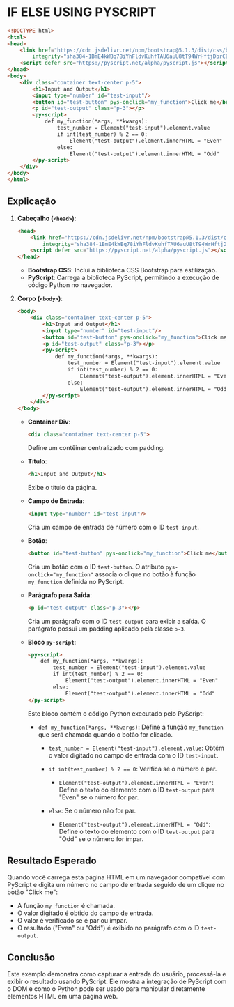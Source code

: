 # IF ELSE USING PYSCRIPT
```html
<!DOCTYPE html>
<html>
<head>
    <link href="https://cdn.jsdelivr.net/npm/bootstrap@5.1.3/dist/css/bootstrap.min.css" rel="stylesheet"
        integrity="sha384-1BmE4kWBq78iYhFldvKuhfTAU6auU8tT94WrHftjDbrCEXSU1oBoqyl2QvZ6jIW3" crossorigin="anonymous">
    <script defer src="https://pyscript.net/alpha/pyscript.js"></script>
</head>
<body>
    <div class="container text-center p-5">
        <h1>Input and Output</h1>
        <input type="number" id="test-input"/> 
        <button id="test-button" pys-onclick="my_function">Click me</button>
        <p id="test-output" class="p-3"></p>
        <py-script>
            def my_function(*args, **kwargs):
                test_number = Element("test-input").element.value
                if int(test_number) % 2 == 0:
                    Element("test-output").element.innerHTML = "Even"
                else:
                    Element("test-output").element.innerHTML = "Odd"
        </py-script>
    </div>
</body>
</html>
```

## Explicação
1. **Cabeçalho (`<head>`)**:
    ```html
    <head>
        <link href="https://cdn.jsdelivr.net/npm/bootstrap@5.1.3/dist/css/bootstrap.min.css" rel="stylesheet"
            integrity="sha384-1BmE4kWBq78iYhFldvKuhfTAU6auU8tT94WrHftjDbrCEXSU1oBoqyl2QvZ6jIW3" crossorigin="anonymous">
        <script defer src="https://pyscript.net/alpha/pyscript.js"></script>
    </head>
    ```
    - **Bootstrap CSS**: Inclui a biblioteca CSS Bootstrap para estilização.
    - **PyScript**: Carrega a biblioteca PyScript, permitindo a execução de código Python no navegador.

2. **Corpo (`<body>`)**:
    ```html
    <body>
        <div class="container text-center p-5">
            <h1>Input and Output</h1>
            <input type="number" id="test-input"/> 
            <button id="test-button" pys-onclick="my_function">Click me</button>
            <p id="test-output" class="p-3"></p>
            <py-script>
                def my_function(*args, **kwargs):
                    test_number = Element("test-input").element.value
                    if int(test_number) % 2 == 0:
                        Element("test-output").element.innerHTML = "Even"
                    else:
                        Element("test-output").element.innerHTML = "Odd"
            </py-script>
        </div>
    </body>
    ```

    - **Container Div**:
        ```html
        <div class="container text-center p-5">
        ```
        Define um contêiner centralizado com padding.

    - **Título**:
        ```html
        <h1>Input and Output</h1>
        ```
        Exibe o título da página.

    - **Campo de Entrada**:
        ```html
        <input type="number" id="test-input"/> 
        ```
        Cria um campo de entrada de número com o ID `test-input`.

    - **Botão**:
        ```html
        <button id="test-button" pys-onclick="my_function">Click me</button>
        ```
        Cria um botão com o ID `test-button`. O atributo `pys-onclick="my_function"` associa o clique no botão à função `my_function` definida no PyScript.

    - **Parágrafo para Saída**:
        ```html
        <p id="test-output" class="p-3"></p>
        ```
        Cria um parágrafo com o ID `test-output` para exibir a saída. O parágrafo possui um padding aplicado pela classe `p-3`.

    - **Bloco `py-script`**:
        ```html
        <py-script>
            def my_function(*args, **kwargs):
                test_number = Element("test-input").element.value
                if int(test_number) % 2 == 0:
                    Element("test-output").element.innerHTML = "Even"
                else:
                    Element("test-output").element.innerHTML = "Odd"
        </py-script>
        ```
        Este bloco contém o código Python executado pelo PyScript:

        - `def my_function(*args, **kwargs)`: Define a função `my_function` que será chamada quando o botão for clicado.

            - `test_number = Element("test-input").element.value`: Obtém o valor digitado no campo de entrada com o ID `test-input`.

            - `if int(test_number) % 2 == 0`: Verifica se o número é par.
                - `Element("test-output").element.innerHTML = "Even"`: Define o texto do elemento com o ID `test-output` para "Even" se o número for par.

            - `else`: Se o número não for par.
                - `Element("test-output").element.innerHTML = "Odd"`: Define o texto do elemento com o ID `test-output` para "Odd" se o número for ímpar.

## Resultado Esperado
Quando você carrega esta página HTML em um navegador compatível com PyScript e digita um número no campo de entrada seguido de um clique no botão "Click me":

- A função `my_function` é chamada.
- O valor digitado é obtido do campo de entrada.
- O valor é verificado se é par ou ímpar.
- O resultado ("Even" ou "Odd") é exibido no parágrafo com o ID `test-output`.

## Conclusão
Este exemplo demonstra como capturar a entrada do usuário, processá-la e exibir o resultado usando PyScript. Ele mostra a integração de PyScript com o DOM e como o Python pode ser usado para manipular diretamente elementos HTML em uma página web.
